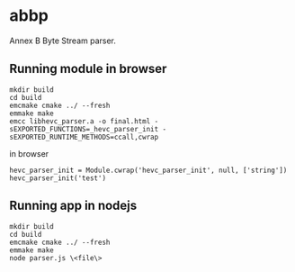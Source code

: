 # abbp
Annex B Byte Stream parser.

## Running module in browser
```
mkdir build
cd build
emcmake cmake ../ --fresh
emmake make
emcc libhevc_parser.a -o final.html -sEXPORTED_FUNCTIONS=_hevc_parser_init -sEXPORTED_RUNTIME_METHODS=ccall,cwrap
```

in browser
```
hevc_parser_init = Module.cwrap('hevc_parser_init', null, ['string'])
hevc_parser_init('test')
```

## Running app in nodejs
```
mkdir build
cd build
emcmake cmake ../ --fresh
emmake make
node parser.js \<file\>
```

